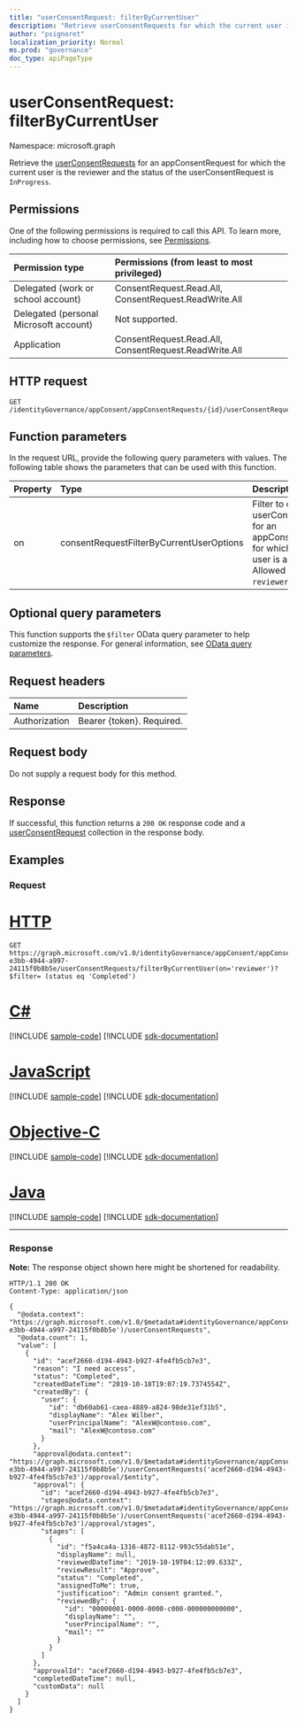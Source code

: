 ```yaml
---
title: "userConsentRequest: filterByCurrentUser"
description: "Retrieve userConsentRequests for which the current user is the reviewer."
author: "psignoret"
localization_priority: Normal
ms.prod: "governance"
doc_type: apiPageType
---
```


# userConsentRequest: filterByCurrentUser

Namespace: microsoft.graph

Retrieve the [userConsentRequests](../resources/userconsentrequest.md) for an appConsentRequest for which the current user is the reviewer and the status of the userConsentRequest is `InProgress`.

## Permissions

One of the following permissions is required to call this API. To learn more, including how to choose permissions, see [Permissions](/graph/permissions-reference).

|Permission type|Permissions (from least to most privileged)|
|:---|:---|
|Delegated (work or school account)|ConsentRequest.Read.All, ConsentRequest.ReadWrite.All|
|Delegated (personal Microsoft account)|Not supported.|
|Application|ConsentRequest.Read.All, ConsentRequest.ReadWrite.All|

## HTTP request

<!-- {
  "blockType": "ignored"
}
-->
``` http
GET /identityGovernance/appConsent/appConsentRequests/{id}/userConsentRequests/filterByCurrentUser(on='parameterValue')
```

## Function parameters

In the request URL, provide the following query parameters with values.
The following table shows the parameters that can be used with this function.

|Property|Type|Description|
|:---|:---|:---|
|on|consentRequestFilterByCurrentUserOptions|Filter to query userConsentRequests for an appConsentRequest for which the current user is a reviewer. Allowed value is `reviewer`. Required.|

## Optional query parameters

This function supports the `$filter` OData query parameter to help customize the response. For general information, see [OData query parameters](/graph/query-parameters).

## Request headers

|Name|Description|
|:---|:---|
|Authorization|Bearer {token}. Required.|

## Request body

Do not supply a request body for this method.

## Response

If successful, this function returns a `200 OK` response code and a [userConsentRequest](../resources/userconsentrequest.md) collection in the response body.

## Examples

### Request


# [HTTP](#tab/http)
<!-- {
  "blockType": "request",
  "name": "userconsentrequest_filterbycurrentuser"
}
-->
``` http
GET https://graph.microsoft.com/v1.0/identityGovernance/appConsent/appConsentRequests/ee245379-e3bb-4944-a997-24115f0b8b5e/userConsentRequests/filterByCurrentUser(on='reviewer')?$filter= (status eq 'Completed')
```
# [C#](#tab/csharp)
[!INCLUDE [sample-code](../includes/snippets/csharp/userconsentrequest-filterbycurrentuser-csharp-snippets.md)]
[!INCLUDE [sdk-documentation](../includes/snippets/snippets-sdk-documentation-link.md)]

# [JavaScript](#tab/javascript)
[!INCLUDE [sample-code](../includes/snippets/javascript/userconsentrequest-filterbycurrentuser-javascript-snippets.md)]
[!INCLUDE [sdk-documentation](../includes/snippets/snippets-sdk-documentation-link.md)]

# [Objective-C](#tab/objc)
[!INCLUDE [sample-code](../includes/snippets/objc/userconsentrequest-filterbycurrentuser-objc-snippets.md)]
[!INCLUDE [sdk-documentation](../includes/snippets/snippets-sdk-documentation-link.md)]

# [Java](#tab/java)
[!INCLUDE [sample-code](../includes/snippets/java/userconsentrequest-filterbycurrentuser-java-snippets.md)]
[!INCLUDE [sdk-documentation](../includes/snippets/snippets-sdk-documentation-link.md)]

---


### Response

**Note:** The response object shown here might be shortened for readability.
<!-- {
  "blockType": "response",
  "truncated": true,
  "@odata.type": "Collection(microsoft.graph.userConsentRequest)"
}
-->
``` http
HTTP/1.1 200 OK
Content-Type: application/json

{
  "@odata.context": "https://graph.microsoft.com/v1.0/$metadata#identityGovernance/appConsent/appConsentRequests('ee245379-e3bb-4944-a997-24115f0b8b5e')/userConsentRequests",
  "@odata.count": 1,
  "value": [
    {
      "id": "acef2660-d194-4943-b927-4fe4fb5cb7e3",
      "reason": "I need access",
      "status": "Completed",
      "createdDateTime": "2019-10-18T19:07:19.7374554Z",
      "createdBy": {
        "user": {
          "id": "db60ab61-caea-4889-a824-98de31ef31b5",
          "displayName": "Alex Wilber",
          "userPrincipalName": "AlexW@contoso.com",
          "mail": "AlexW@contoso.com"
        }
      },
      "approval@odata.context": "https://graph.microsoft.com/v1.0/$metadata#identityGovernance/appConsent/appConsentRequests('ee245379-e3bb-4944-a997-24115f0b8b5e')/userConsentRequests('acef2660-d194-4943-b927-4fe4fb5cb7e3')/approval/$entity",
      "approval": {
        "id": "acef2660-d194-4943-b927-4fe4fb5cb7e3",
        "stages@odata.context": "https://graph.microsoft.com/v1.0/$metadata#identityGovernance/appConsent/appConsentRequests('ee245379-e3bb-4944-a997-24115f0b8b5e')/userConsentRequests('acef2660-d194-4943-b927-4fe4fb5cb7e3')/approval/stages",
        "stages": [
          {
            "id": "f5a4ca4a-1316-4872-8112-993c55dab51e",
            "displayName": null,
            "reviewedDateTime": "2019-10-19T04:12:09.633Z",
            "reviewResult": "Approve",
            "status": "Completed",
            "assignedToMe": true,
            "justification": "Admin consent granted.",
            "reviewedBy": {
              "id": "00000001-0000-0000-c000-000000000000",
              "displayName": "",
              "userPrincipalName": "",
              "mail": ""
            }
          }
        ]
      },
      "approvalId": "acef2660-d194-4943-b927-4fe4fb5cb7e3",
      "completedDateTime": null,
      "customData": null
    }
  ]
}
```

